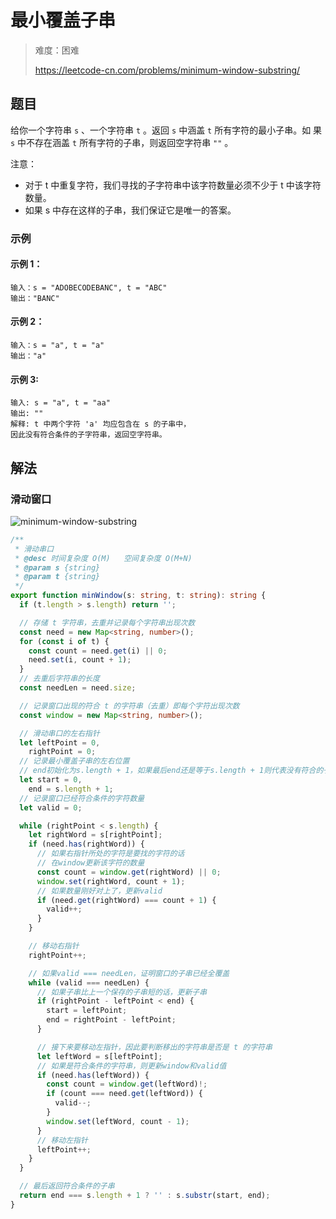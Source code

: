 # 最小覆盖子串

> 难度：困难
>
> https://leetcode-cn.com/problems/minimum-window-substring/

## 题目

给你一个字符串 `s` 、一个字符串 `t` 。返回 `s` 中涵盖 `t` 所有字符的最小子串。如
果 `s` 中不存在涵盖 `t` 所有字符的子串，则返回空字符串 `""` 。

注意：

- 对于 t 中重复字符，我们寻找的子字符串中该字符数量必须不少于 t 中该字符数量。
- 如果 s 中存在这样的子串，我们保证它是唯一的答案。

### 示例

#### 示例 1：

```
输入：s = "ADOBECODEBANC", t = "ABC"
输出："BANC"
```

#### 示例 2：

```
输入：s = "a", t = "a"
输出："a"
```

#### 示例 3:

```
输入: s = "a", t = "aa"
输出: ""
解释: t 中两个字符 'a' 均应包含在 s 的子串中，
因此没有符合条件的子字符串，返回空字符串。
```

## 解法

### 滑动窗口

![minimum-window-substring](https://user-images.githubusercontent.com/54696834/159102027-ca33c35b-0405-4e84-ad60-9b7461a5bfd6.gif)

```typescript
/**
 * 滑动串口
 * @desc 时间复杂度 O(M)   空间复杂度 O(M+N)
 * @param s {string}
 * @param t {string}
 */
export function minWindow(s: string, t: string): string {
  if (t.length > s.length) return '';

  // 存储 t 字符串，去重并记录每个字符串出现次数
  const need = new Map<string, number>();
  for (const i of t) {
    const count = need.get(i) || 0;
    need.set(i, count + 1);
  }
  // 去重后字符串的长度
  const needLen = need.size;

  // 记录窗口出现的符合 t 的字符串（去重）即每个字符出现次数
  const window = new Map<string, number>();

  // 滑动串口的左右指针
  let leftPoint = 0,
    rightPoint = 0;
  // 记录最小覆盖子串的左右位置
  // end初始化为s.length + 1，如果最后end还是等于s.length + 1则代表没有符合的子串
  let start = 0,
    end = s.length + 1;
  // 记录窗口已经符合条件的字符数量
  let valid = 0;

  while (rightPoint < s.length) {
    let rightWord = s[rightPoint];
    if (need.has(rightWord)) {
      // 如果右指针所处的字符是要找的字符的话
      // 在window更新该字符的数量
      const count = window.get(rightWord) || 0;
      window.set(rightWord, count + 1);
      // 如果数量刚好对上了，更新valid
      if (need.get(rightWord) === count + 1) {
        valid++;
      }
    }

    // 移动右指针
    rightPoint++;

    // 如果valid === needLen，证明窗口的子串已经全覆盖
    while (valid === needLen) {
      // 如果子串比上一个保存的子串短的话，更新子串
      if (rightPoint - leftPoint < end) {
        start = leftPoint;
        end = rightPoint - leftPoint;
      }

      // 接下来要移动左指针，因此要判断移出的字符串是否是 t 的字符串
      let leftWord = s[leftPoint];
      // 如果是符合条件的字符串，则更新window和valid值
      if (need.has(leftWord)) {
        const count = window.get(leftWord)!;
        if (count === need.get(leftWord)) {
          valid--;
        }
        window.set(leftWord, count - 1);
      }
      // 移动左指针
      leftPoint++;
    }
  }

  // 最后返回符合条件的子串
  return end === s.length + 1 ? '' : s.substr(start, end);
}
```
